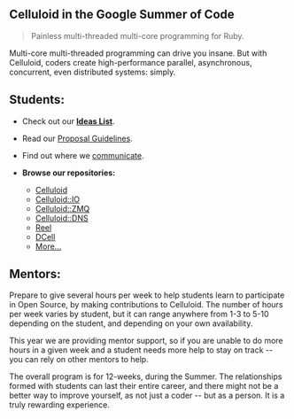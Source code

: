## Celluloid in the Google Summer of Code

> Painless multi-threaded multi-core programming for Ruby.

Multi-core multi-threaded programming can drive you insane. But with Celluloid, coders create high-performance parallel, asynchronous, concurrent, even distributed systems: simply.

## Students:

* Check out our **[Ideas List](https://github.com/celluloid/GSoC/wiki/Ideas-List)**.

* Read our [Proposal Guidelines](https://github.com/celluloid/GSoC/blob/master/proposals_guidelines.md).

* Find out where we [communicate](https://github.com/celluloid/GSoC/wiki/Communication).

* **Browse our repositories:**
  * [Celluloid][1]
  * [Celluloid::IO][2]
  * [Celluloid::ZMQ][3]
  * [Celluloid::DNS][4]
  * [Reel][5]
  * [DCell][6]
  * [More...](https://github.com/celluloid)

## Mentors:

Prepare to give several hours per week to help students learn to participate in Open Source, by making contributions to Celluloid. The number of hours per week varies by student, but it can range anywhere from 1-3 to 5-10 depending on the student, and depending on your own availability.

This year we are providing mentor support, so if you are unable to do more hours in a given week and a student needs more help to stay on track -- you can rely on other mentors to help.

The overall program is for 12-weeks, during the Summer. The relationships formed with students can last their entire career, and there might not be a better way to improve yourself, as not just a coder -- but as a person. It is a truly rewarding experience.


[1]: https://github.com/celluloid/celluloid
[2]: https://github.com/celluloid/celluloid-io
[3]: https://github.com/celluloid/celluloid-zmq
[4]: https://github.com/celluloid/celluloid-dns
[5]: https://github.com/celluloid/reel
[6]: https://github.com/celluloid/dcell
[7]: https://github.com/celluloid
